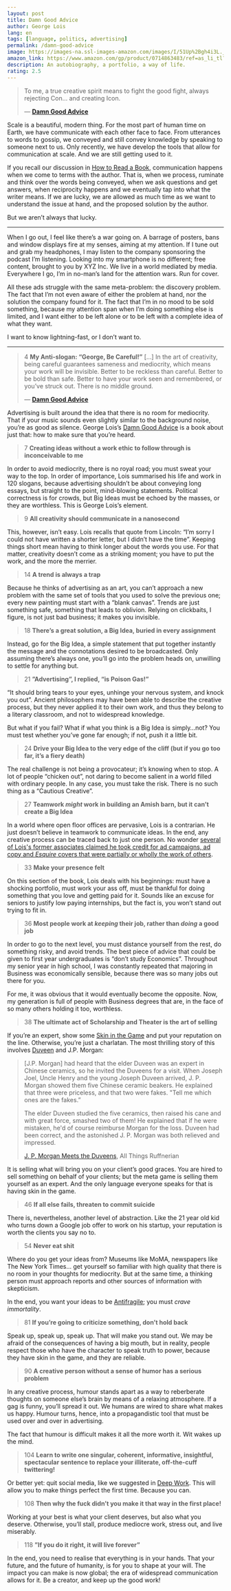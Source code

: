```yaml
---
layout: post
title: Damn Good Advice
author: George Lois
lang: en
tags: [language, politics, advertising]
permalink: /damn-good-advice
image: https://images-na.ssl-images-amazon.com/images/I/51Up%2Bgh4i3L._SX355_BO1,204,203,200_.jpg
amazon_link: https://www.amazon.com/gp/product/0714863483/ref=as_li_tl?ie=UTF8&camp=1789&creative=9325&creativeASIN=0714863483&linkCode=as2&tag=alvaroduran-20&linkId=76bb26e62b6240189585b6050687322f
description: An autobiography, a portfolio, a way of life.
rating: 2.5
---
```

> To me, a true creative spirit means to fight the good fight, always rejecting Con... and creating Icon.
>
> — __[Damn Good Advice](https://www.amazon.com/gp/product/0714863483/ref=as_li_tl?ie=UTF8&camp=1789&creative=9325&creativeASIN=0714863483&linkCode=as2&tag=alvaroduran-20&linkId=76bb26e62b6240189585b6050687322f)__

Scale is a beautiful, modern thing. For the most part of human time on Earth, we have communicate with each other face to face. From utterances to words to gossip, we conveyed and still convey knowledge by speaking to someone next to us. Only recently, we have develop the tools that allow for communication at scale. And we are still getting used to it.

If you recall our discussion in [How to Read a Book](/how-to-read-a-book), communication happens when we come to terms with the author. That is, when we process, ruminate and think over the words being conveyed, when we ask questions and get answers, when reciprocity happens and we eventually tap into what the writer means. If we are lucky, we are allowed as much time as we want to understand the issue at hand, and the proposed solution by the author.

But we aren’t always that lucky.

<hr>

When I go out, I feel like there’s a war going on. A barrage of posters, bans and window displays fire at my senses, aiming at my attention. If I tune out and grab my headphones, I may listen to the company sponsoring the podcast I’m listening. Looking into my smartphone is no different; free content, brought to you by XYZ Inc. We live in a world mediated by media. Everywhere I go, I’m in no-man’s land for the attention wars. Run for cover.

All these ads struggle with the same meta-problem: the discovery problem. The fact that I’m not even aware of either the problem at hand, nor the solution the company found for it. The fact that I’m in no mood to be sold something, because my attention span when I’m doing something else is limited, and I want either to be left alone or to be left with a complete idea of what they want.

I want to know lightning-fast, or I don’t want to.

<hr>

> 4 __My Anti-slogan: “George, Be Careful!”__ […] In the art of creativity, being careful guarantees sameness and mediocrity, which means your work will be invisible. Better to be reckless than careful. Better to be bold than safe. Better to have your work seen and remembered, or you’ve struck out. There is no middle ground.
>
> — __[Damn Good Advice](https://www.amazon.com/gp/product/0714863483/ref=as_li_tl?ie=UTF8&camp=1789&creative=9325&creativeASIN=0714863483&linkCode=as2&tag=alvaroduran-20&linkId=76bb26e62b6240189585b6050687322f)__

Advertising is built around the idea that there is no room for mediocrity. That if your music sounds even slightly similar to the background noise, you’re as good as silence. George Lois’s [Damn Good Advice](https://www.amazon.com/gp/product/0714863483/ref=as_li_tl?ie=UTF8&camp=1789&creative=9325&creativeASIN=0714863483&linkCode=as2&tag=alvaroduran-20&linkId=76bb26e62b6240189585b6050687322f) is a book about just that: how to make sure that you’re heard.

> 7 __Creating ideas without a work ethic to follow through is inconceivable to me__

In order to avoid mediocrity, there is no royal road; you must sweat your way to the top. In order of importance, Lois summarised his life and work in 120 slogans, because advertising shouldn’t be about conveying long essays, but straight to the point, mind-blowing statements. Political correctness is for crowds, but Big Ideas must be echoed by the masses, or they are worthless. This is George Lois’s element.

> 9 __All creativity should communicate in a nanosecond__


This, however, isn’t easy. Lois recalls that quote from Lincoln: “I’m sorry I could not have written a shorter letter, but I didn’t have the time”. Keeping things short mean having to think longer about the words you use. For that matter, creativity doesn’t come as a striking moment; you have to put the work, and the more the merrier.

> 14 __A trend is always a trap__

Because he thinks of advertising as an art, you can’t approach a new problem with the same set of tools that you used to solve the previous one; every new painting must start with a “blank canvas”. Trends are just something safe, something that leads to oblivion. Relying on clickbaits, I figure, is not just bad business; it makes you invisible.

> 18 __There’s a great solution, a Big Idea, buried in every assignment__

Instead, go for the Big Idea, a simple statement that put together instantly the message and the connotations desired to be broadcasted. Only assuming there’s always one, you’ll go into the problem heads on, unwilling to settle for anything but.

> 21 __”Advertising”, I replied, “is Poison Gas!”__

“It should bring tears to your eyes, unhinge your nervous system, and knock you out”. Ancient philosophers may have been able to describe the creative process, but they never applied it to their own work, and thus they belong to a literary classroom, and not to widespread knowledge.

But what if you fail? What if what you think is a Big Idea is simply…not? You must test whether you’ve gone far enough; if not, push it a little bit.

> 24 __Drive your Big Idea to the very edge of the cliff (but if you go too far, it’s a fiery death)__

The real challenge is not being a provocateur; it’s knowing when to stop. A lot of people “chicken out”, not daring to become salient in a world filled with ordinary people. In any case, you must take the risk. There is no such thing as a “Cautious Creative”.

> 27 __Teamwork *might* work in building an Amish barn, but it can’t create a Big Idea__

In a world where open floor offices are pervasive, Lois is a contrarian. He just doesn’t believe in teamwork to communicate ideas. In the end, any creative process can be traced back to just one person. No wonder [several of Lois's former associates claimed he took credit for ad campaigns, ad copy and *Esquire* covers that were partially or wholly the work of others](https://www.thisamericanlife.org/383/transcript).

> 33 __Make your presence felt__

On this section of the book, Lois deals with his beginnings: must have a shocking portfolio, must work your ass off, must be thankful for doing something that you love and getting paid for it. Sounds like an excuse for seniors to justify low paying internships, but the fact is, you won’t stand out trying to fit in.

> 36 __Most people work at *keeping* their job, rather than *doing* a good job__

In order to go to the next level, you must distance yourself from the rest, do something risky, and avoid trends. The best piece of advice that could be given to first year undergraduates is “don’t study Economics”. Throughout my senior year in high school, I was constantly repeated that majoring in  Business was economically sensible, because there was so many jobs out there for you.

For me, it was obvious that it would eventually become the opposite. Now, my generation is full of people with Business degrees that are, in the face of so many others holding it too, worthless.


> 38 __The ultimate act of Scholarship and Theater is the art of selling__

If you’re an expert, show some [Skin in the Game](/skin-in-the-game) and put your reputation on the line. Otherwise, you’re just a charlatan. The most thrilling story of this involves [Duveen](https://www.amazon.com/gp/product/1907970576/ref=as_li_tl?ie=UTF8&camp=1789&creative=9325&creativeASIN=1907970576&linkCode=as2&tag=alvaroduran-20&linkId=9a5065b964419b081adf6e632b59661e) and J.P. Morgan:

> [J.P. Morgan] had heard that the elder Duveen was an expert in Chinese ceramics, so he invited the Duveens for a visit. When Joseph Joel, Uncle Henry and the young Joseph Duveen arrived, J. P. Morgan showed them five Chinese ceramic beakers. He explained that three were priceless, and that two were fakes. "Tell me which ones are the fakes.”
>
> The elder Duveen studied the five ceramics, then raised his cane and with great force, smashed two of them! He explained that if he were mistaken, he'd of course reimburse Morgan for the loss. Duveen had been correct, and the astonished J. P. Morgan was both relieved and impressed.
>
> [J. P. Morgan Meets the Duveens](https://allthingsruffnerian.blogspot.com/2011/04/j-p-morgan-meets-duveens.html), All Things Ruffnerian

It is selling what will bring you on your client’s good graces. You are hired to sell something on behalf of your clients; but the meta game is selling them yourself as an expert. And the only language everyone speaks for that is having skin in the game.

> 46 __If all else fails, threaten to commit suicide__

There is, nevertheless, another level of abstraction. Like the 21 year old kid who turns down a Google job offer to work on his startup, your reputation is worth the clients you say no to.

> 54 __Never eat shit__

Where do you get your ideas from? Museums like MoMA, newspapers like The New York Times… get yourself so familiar with high quality that there is no room in your thoughts for mediocrity. But at the same time, a thinking person must approach reports and other sources of information with skepticism.

In the end, you want your ideas to be [Antifragile](https://www.amazon.com/gp/product/0812979680/ref=as_li_tl?ie=UTF8&camp=1789&creative=9325&creativeASIN=0812979680&linkCode=as2&tag=alvaroduran-20&linkId=6fc644194b9da371eefe70a2ec9c2a23); you must *crave immortality*.

> 81 __If you’re going to criticize something, don’t hold back__

Speak up, speak up, speak up. That will make you stand out. We may be afraid of the consequences of having a big mouth, but in reality, people respect those who have the character to speak truth to power, because they have skin in the game, and they are reliable.

> 90 __A creative person without a sense of humor has a serious problem__

In any creative process, humour stands apart as a way to reberberate thoughts on someone else’s brain by means of a relaxing atmosphere. If a gag is funny, you’ll spread it out. We humans are wired to share what makes us happy. Humour turns, hence, into a propagandistic tool that must be used over and over in advertising.

The fact that humour is difficult makes it all the more worth it. Wit wakes up the mind.

> 104 __Learn to write one singular, coherent, informative, insightful, spectacular sentence to replace your illiterate, off-the-cuff twittering!__

Or better yet: quit social media, like we suggested in [Deep Work](/deep-work). This will allow you to make things perfect the first time. Because you can.

> 108 __Then why the fuck didn’t you make it that way in the first place!__

Working at your best is what your client deserves, but also what you deserve. Otherwise, you’ll stall, produce mediocre work, stress out, and live miserably.

> 118 __”If you do it right, it will live forever”__

In the end, you need to realise that everything is in your hands. That your future, and the future of humanity, is for you to shape at your will. The impact you can make is now global; the era of widespread communication allows for it. Be a creator, and keep up the good work!
